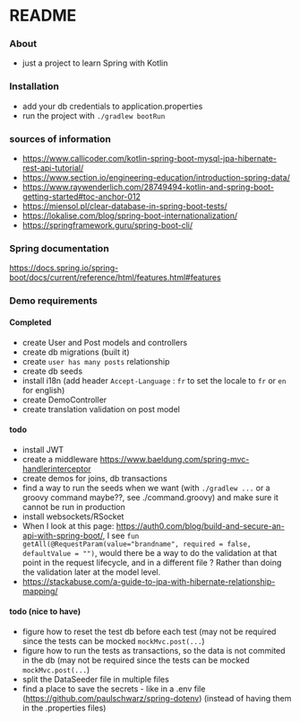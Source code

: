# README


### About
- just a project to learn Spring with Kotlin

### Installation
- add your db credentials to application.properties
- run the project with `./gradlew bootRun`

### sources of information
- https://www.callicoder.com/kotlin-spring-boot-mysql-jpa-hibernate-rest-api-tutorial/
- https://www.section.io/engineering-education/introduction-spring-data/
- https://www.raywenderlich.com/28749494-kotlin-and-spring-boot-getting-started#toc-anchor-012
- https://miensol.pl/clear-database-in-spring-boot-tests/
- https://lokalise.com/blog/spring-boot-internationalization/
- https://springframework.guru/spring-boot-cli/

### Spring documentation
https://docs.spring.io/spring-boot/docs/current/reference/html/features.html#features

### Demo requirements
#### Completed
- create User and Post models and controllers
- create db migrations (built it)
- create `user has many posts` relationship
- create db seeds
- install i18n (add header `Accept-Language` : `fr` to set the locale to `fr` or `en` for english)
- create DemoController
- create translation validation on post model

#### todo
- install JWT
- create a middleware https://www.baeldung.com/spring-mvc-handlerinterceptor
- create demos for joins, db transactions
- find a way to run the seeds when we want (with `./gradlew ...` or a groovy command maybe??, see ./command.groovy) and make sure it cannot be run in production
- install websockets/RSocket
- When I look at this page: https://auth0.com/blog/build-and-secure-an-api-with-spring-boot/, I see 
  `fun getAll(@RequestParam(value="brandname", required = false, defaultValue = "")`, would there be a way to do the validation at that point in the request lifecycle, and in a different file ? Rather than doing the validation later at the model level. 
- https://stackabuse.com/a-guide-to-jpa-with-hibernate-relationship-mapping/

#### todo (nice to have)
- figure how to reset the test db before each test (may not be required since the tests can be mocked `mockMvc.post(...`)
- figure how to run the tests as transactions, so the data is not commited in the db (may not be required since the tests can be mocked `mockMvc.post(...`)
- split the DataSeeder file in multiple files  
- find a place to save the secrets - like in a .env file (https://github.com/paulschwarz/spring-dotenv) (instead of having them in the .properties files)


